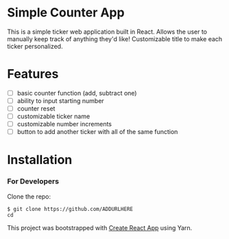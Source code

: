 # Simple Counter App
This is a simple ticker web application built in React. Allows the user to manually keep track of anything they'd like! Customizable title to make each ticker personalized.

# Features
- [ ] basic counter function (add, subtract one)
- [ ] ability to input starting number
- [ ] counter reset
- [ ] customizable ticker name
- [ ] customizable number increments
- [ ] button to add another ticker with all of the same function

# Installation
### __For Developers__
Clone the repo:
```
$ git clone https://github.com/ADDURLHERE
cd 
```

This project was bootstrapped with [Create React App](https://github.com/facebook/create-react-app) using Yarn.
